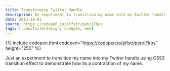 ```yaml
---
title: Transforming Twitter Handle
description: An experiment to transition my name into my Twitter handle using CSS3 transition effect to demonstrate how its a contraction of my name.
date: 2013-10-01
source: https://codepen.io/plfstr/pen/IFkps
tags: [ paulfosterdesign, codepen, web]
---
```

{% include codepen.html codepen="https://codepen.io/plfstr/pen/IFkps" height="250" %}

Just an experiment to transition my name into my Twitter handle using CSS3 transition effect to demonstrate how its a contraction of my name.

